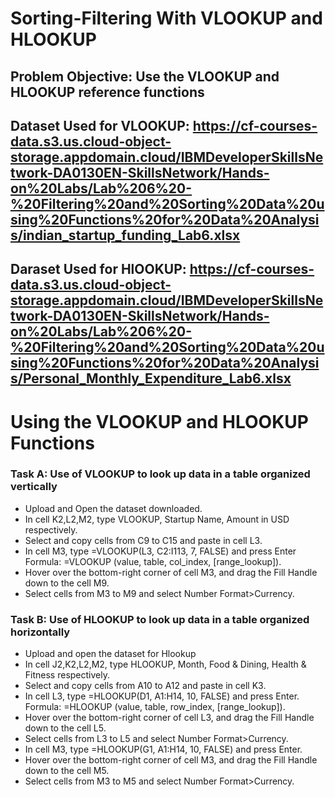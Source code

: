 # Sorting-Filtering With VLOOKUP and HLOOKUP

##  Problem Objective: Use the VLOOKUP and HLOOKUP reference functions
##  Dataset Used for VLOOKUP: https://cf-courses-data.s3.us.cloud-object-storage.appdomain.cloud/IBMDeveloperSkillsNetwork-DA0130EN-SkillsNetwork/Hands-on%20Labs/Lab%206%20-%20Filtering%20and%20Sorting%20Data%20using%20Functions%20for%20Data%20Analysis/indian_startup_funding_Lab6.xlsx
## Daraset Used for HlOOKUP: https://cf-courses-data.s3.us.cloud-object-storage.appdomain.cloud/IBMDeveloperSkillsNetwork-DA0130EN-SkillsNetwork/Hands-on%20Labs/Lab%206%20-%20Filtering%20and%20Sorting%20Data%20using%20Functions%20for%20Data%20Analysis/Personal_Monthly_Expenditure_Lab6.xlsx

# Using the VLOOKUP and HLOOKUP Functions
### Task A: Use of VLOOKUP to look up data in a table organized vertically
- Upload and Open the dataset downloaded.
- In cell K2,L2,M2, type VLOOKUP, Startup Name, Amount in USD respectively.
- Select and copy cells from C9 to C15 and paste in cell L3.
- In cell M3, type =VLOOKUP(L3, C2:I113, 7, FALSE) and press Enter
   Formula: =VLOOKUP (value, table, col_index, [range_lookup]).
- Hover over the bottom-right corner of cell M3, and drag the Fill Handle down to the cell M9.
- Select cells from M3 to M9 and select Number Format>Currency.

### Task B: Use of HLOOKUP to look up data in a table organized horizontally  
- Upload and open the dataset for Hlookup
- In cell J2,K2,L2,M2, type HLOOKUP, Month, Food & Dining, Health & Fitness respectively.
- Select and copy cells from A10 to A12 and paste in cell K3.
- In cell L3, type =HLOOKUP(D1, A1:H14, 10, FALSE) and press Enter.
    Formula: =HLOOKUP (value, table, row_index, [range_lookup]).
- Hover over the bottom-right corner of cell L3, and drag the Fill Handle down to the cell L5.
- Select cells from L3 to L5 and select Number Format>Currency.
- In cell M3, type =HLOOKUP(G1, A1:H14, 10, FALSE) and press Enter.
- Hover over the bottom-right corner of cell M3, and drag the Fill Handle down to the cell M5.
- Select cells from M3 to M5 and select Number Format>Currency.
    
    
